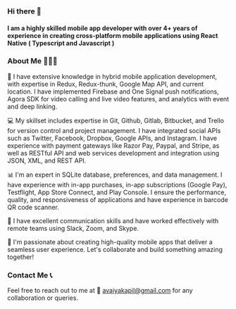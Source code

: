 ### Hi there 👋

#### I am a highly skilled mobile app developer with over 4+ years of experience in creating cross-platform mobile applications using React Native ( Typescript and Javascript )

### About Me 🙋🏻‍♂️

🚀 I have extensive knowledge in hybrid mobile application development, with expertise in Redux, Redux-thunk, Google Map API, and current location. I have implemented Firebase and One Signal push notifications, Agora SDK for video calling and live video features, and analytics with event and deep linking.

💻 My skillset includes expertise in Git, Github, Gitlab, Bitbucket, and Trello for version control and project management. I have integrated social APIs such as Twitter, Facebook, Dropbox, Google APIs, and Instagram. I have experience with payment gateways like Razor Pay, Paypal, and Stripe, as well as RESTful API and web services development and integration using JSON, XML, and REST API.

📊 I'm an expert in SQLite database, preferences, and data management. I have experience with in-app purchases, in-app subscriptions (Google Pay), Testflight, App Store Connect, and Play Console. I ensure the performance, quality, and responsiveness of applications and have experience in barcode QR code scanner.

💬 I have excellent communication skills and have worked effectively with remote teams using Slack, Zoom, and Skype.

🌟 I'm passionate about creating high-quality mobile apps that deliver a seamless user experience. Let's collaborate and build something amazing together!

### Contact Me 📞 

Feel free to reach out to me at 📨 [avaiyakapil@gmail.com](mailto:avaiyakapil@gmail.com) for any collaboration or queries.
